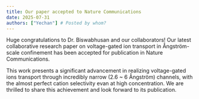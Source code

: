 ```yaml
---
title: Our paper accepted to Nature Communications
date: 2025-07-31
authors: ["Yechan"] # Posted by whom?
---
```

Huge congratulations to Dr. Biswabhusan and our collaborators! Our latest collaborative research paper on voltage-gated ion transport in Ångström-scale confinement has been accepted for publication in Nature Communications.

This work presents a significant advancement in realizing voltage-gated ions transport through incredibly narrow (2.6 ~ 6 Ångström) channels, with the almost perfect cation selectivity evan at high concentration. We are thrilled to share this achievement and look forward to its publication.